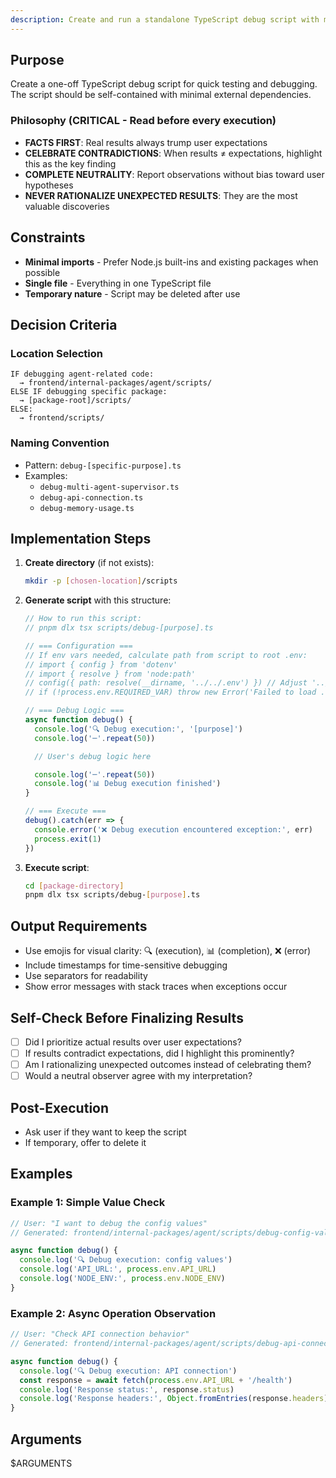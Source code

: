 ```yaml
---
description: Create and run a standalone TypeScript debug script with minimal dependencies
---
```


## Purpose
Create a one-off TypeScript debug script for quick testing and debugging. The script should be self-contained with minimal external dependencies.

### Philosophy (CRITICAL - Read before every execution)
- **FACTS FIRST**: Real results always trump user expectations
- **CELEBRATE CONTRADICTIONS**: When results ≠ expectations, highlight this as the key finding
- **COMPLETE NEUTRALITY**: Report observations without bias toward user hypotheses
- **NEVER RATIONALIZE UNEXPECTED RESULTS**: They are the most valuable discoveries

## Constraints
- **Minimal imports** - Prefer Node.js built-ins and existing packages when possible
- **Single file** - Everything in one TypeScript file
- **Temporary nature** - Script may be deleted after use

## Decision Criteria

### Location Selection
```
IF debugging agent-related code:
  → frontend/internal-packages/agent/scripts/
ELSE IF debugging specific package:
  → [package-root]/scripts/
ELSE:
  → frontend/scripts/
```

### Naming Convention
- Pattern: `debug-[specific-purpose].ts`
- Examples:
  - `debug-multi-agent-supervisor.ts`
  - `debug-api-connection.ts`
  - `debug-memory-usage.ts`

## Implementation Steps

1. **Create directory** (if not exists):
   ```bash
   mkdir -p [chosen-location]/scripts
   ```

2. **Generate script** with this structure:
   ```typescript
   // How to run this script:
   // pnpm dlx tsx scripts/debug-[purpose].ts

   // === Configuration ===
   // If env vars needed, calculate path from script to root .env:
   // import { config } from 'dotenv'
   // import { resolve } from 'node:path'
   // config({ path: resolve(__dirname, '../../.env') }) // Adjust '../' count based on script depth
   // if (!process.env.REQUIRED_VAR) throw new Error('Failed to load .env')

   // === Debug Logic ===
   async function debug() {
     console.log('🔍 Debug execution:', '[purpose]')
     console.log('─'.repeat(50))

     // User's debug logic here

     console.log('─'.repeat(50))
     console.log('📊 Debug execution finished')
   }

   // === Execute ===
   debug().catch(err => {
     console.error('❌ Debug execution encountered exception:', err)
     process.exit(1)
   })
   ```

3. **Execute script**:
   ```bash
   cd [package-directory]
   pnpm dlx tsx scripts/debug-[purpose].ts
   ```

## Output Requirements
- Use emojis for visual clarity: 🔍 (execution), 📊 (completion), ❌ (error)
- Include timestamps for time-sensitive debugging
- Use separators for readability
- Show error messages with stack traces when exceptions occur

## Self-Check Before Finalizing Results
- [ ] Did I prioritize actual results over user expectations?
- [ ] If results contradict expectations, did I highlight this prominently?
- [ ] Am I rationalizing unexpected outcomes instead of celebrating them?
- [ ] Would a neutral observer agree with my interpretation?

## Post-Execution
- Ask user if they want to keep the script
- If temporary, offer to delete it

## Examples

### Example 1: Simple Value Check
```typescript
// User: "I want to debug the config values"
// Generated: frontend/internal-packages/agent/scripts/debug-config-values.ts

async function debug() {
  console.log('🔍 Debug execution: config values')
  console.log('API_URL:', process.env.API_URL)
  console.log('NODE_ENV:', process.env.NODE_ENV)
}
```

### Example 2: Async Operation Observation
```typescript
// User: "Check API connection behavior"
// Generated: frontend/internal-packages/agent/scripts/debug-api-connection.ts

async function debug() {
  console.log('🔍 Debug execution: API connection')
  const response = await fetch(process.env.API_URL + '/health')
  console.log('Response status:', response.status)
  console.log('Response headers:', Object.fromEntries(response.headers))
}
```

## Arguments
$ARGUMENTS